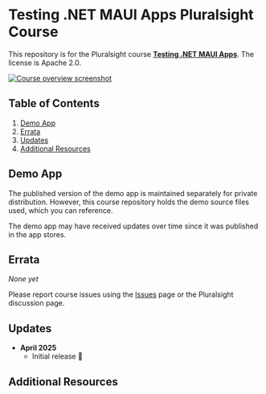 # Testing .NET MAUI Apps Pluralsight Course

This repository is for the Pluralsight course **[Testing .NET MAUI Apps](https://bit.ly/PSMAUITesting)**. The license is Apache 2.0.

[![Course overview screenshot]($COURSE_HERO_IMAGE$)]($COURSE_LINK$)


## Table of Contents

1. [Demo App](#demo-app)
1. [Errata](#errata)
1. [Updates](#updates)
1. [Additional Resources](#additional-resources)

## Demo App

The published version of the demo app is maintained separately for private distribution.
However, this course repository holds the demo source files used, which you can reference.

The demo app may have received updates over time since it was published in the app stores.

## Errata

*None yet*

Please report course issues using the [Issues](issues) page or the Pluralsight discussion page.

## Updates

- **April 2025**
  - Initial release 🎉

## Additional Resources
